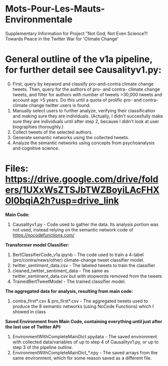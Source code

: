 # Mots-Pour-Les-Mauts-Environmentale
Supplementary Information for Project "Not God, Not Even Science?! Towards Peace in the Twitter War for 'Climate Change'

# General outline of the v1a pipeline, for further detail see Causalityv1.py: 

0. First, query by keyword and classify pro-and-contra climate change tweets. Then, query for the authors of pro- and contra- climate change tweets, and filter for authors with number of tweets >30,000 tweets and account age >5 years.  Do this until a quota of prolific pro- and contra- climate change twitter users is found.
1. Manually select users to further analyze, verifying their classification and making sure they are individuals. (Actually, I didn't succesfully make sure they are individuals until after step 2, because I didn't look at user biographies thoroughly.)
2. Collect tweets of the selected authors.
3. Generate semantic networks using the collected tweets.
4. Analyze the semantic networks using concepts from psychoanalysis and cognitive science.

# Files: https://drive.google.com/drive/folders/1UXxWsZTSJbTWZBoyiLAcFHX0l0bqiA2h?usp=drive_link 

**Main Code:**
1. Causalityv1.py - Code used to gather the data. Its analysis portion was not used, instead relying on the semantic network code of https://nocodefunctions.com/

**Transformer model Classifier:**
1. BertClassifierCode_v1a.ipynb - The code used to train a 4-label (pro/contra/news/other) climate-change tweet classifier model.
2. twitter_sentiment_data.csv - The labeled tweets to train the classifier
3. cleaned_twitter_sentiment_data - The same as twitter_sentiment_data.csv but with stopwords removed from the tweets
4. TrainedBertTweetModel - The trained classifier model.

**The aggregated data for analysis, resulting from main code:**
1. contra_first*.csv & pro_first*.csv - The aggregated tweets used to produce the 8 semantic networks (using NoCode Functions) which I showed in class 

**Saved Environment from Main Code, containing everything until just after the last use of Twitter API:**
1. EnvironmentWithCompleteMainDict.spydata - The saved environment with collected data/variables of up to step 4 of Causalityv1.py, or up to step 3 of the pipeline outline. 
2. EnvironmentWithCompleteMainDict_*.npy - The saved arrays from the same environment, which for some reason saved as a different file.

